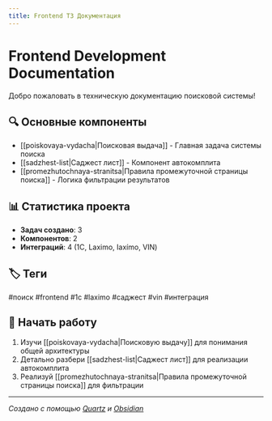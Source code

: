 ```yaml
---
title: Frontend ТЗ Документация
---
```


# Frontend Development Documentation

Добро пожаловать в техническую документацию поисковой системы!

## 🔍 Основные компоненты

- [[poiskovaya-vydacha|Поисковая выдача]] - Главная задача системы поиска
- [[sadzhest-list|Саджест лист]] - Компонент автокомплита  
- [[promezhutochnaya-stranitsa|Правила промежуточной страницы поиска]] - Логика фильтрации результатов

## 📊 Статистика проекта

- **Задач создано**: 3
- **Компонентов**: 2  
- **Интеграций**: 4 (1С, Laximo, Iaxímo, VIN)

## 🏷️ Теги

#поиск #frontend #1с #laximo #саджест #vin #интеграция

## 🚀 Начать работу

1. Изучи [[poiskovaya-vydacha|Поисковую выдачу]] для понимания общей архитектуры
2. Детально разбери [[sadzhest-list|Саджест лист]] для реализации автокомплита
3. Реализуй [[promezhutochnaya-stranitsa|Правила промежуточной страницы поиска]] для фильтрации

---

*Создано с помощью [Quartz](https://quartz.jzhao.xyz/) и [Obsidian](https://obsidian.md/)*
